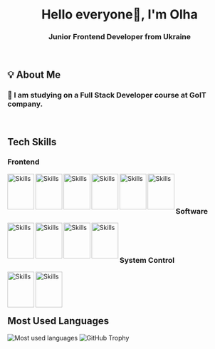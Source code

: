 <h1 align="center">Hello everyone👋, I'm Olha</h1>
<h3 align="center">Junior Frontend Developer from Ukraine</h3>
<br />
<h2>💡 About Me</h2>
<h3>📖 I am studying on a Full Stack Developer course at GoIT company.</h3>
<br />
<h2>Tech Skills</h2>
<h3>Frontend</h3>
<p>
  <img
    src="https://cdn.jsdelivr.net/gh/devicons/devicon/icons/html5/html5-original.svg"
    alt="Skills"
    align="left"
    width="60"
    height="80"
  />
  <img
    src="https://cdn.jsdelivr.net/gh/devicons/devicon/icons/css3/css3-original.svg"
    alt="Skills"
    align="left"
    width="60"
    height="80"
  />
  <img
    src="https://cdn.jsdelivr.net/gh/devicons/devicon/icons/javascript/javascript-original.svg"
    alt="Skills"
    align="left"
    width="60"
    height="80"
  />
  <img
    src="https://cdn.jsdelivr.net/gh/devicons/devicon/icons/react/react-original.svg"
    alt="Skills"
    align="left"
    width="60"
    height="80"
  />
  <img
    src="https://cdn.jsdelivr.net/gh/devicons/devicon/icons/redux/redux-original.svg"
    alt="Skills"
    align="left"
    width="60"
    height="80"
  />
  <img
    src="https://cdn.jsdelivr.net/gh/devicons/devicon/icons/typescript/typescript-original.svg"
    alt="Skills"
    align="left"
    width="60"
    height="80"
  />
</p>
<br /><br /><br />
<h3>Software</h3>
<p>
  <img
    src="https://cdn.jsdelivr.net/gh/devicons/devicon/icons/vscode/vscode-original.svg"
    alt="Skills"
    align="left"
    width="60"
    height="80"
  />
  <img
    src="https://cdn.jsdelivr.net/gh/devicons/devicon/icons/slack/slack-original.svg"
    alt="Skills"
    align="left"
    width="60"
    height="80"
  />
  <img
    src="https://cdn.jsdelivr.net/gh/devicons/devicon/icons/figma/figma-original.svg"
    alt="Skills"
    align="left"
    width="60"
    height="80"
  />
  <img
    src="https://cdn.jsdelivr.net/gh/devicons/devicon/icons/canva/canva-original.svg"
    alt="Skills"
    align="left"
    width="60"
    height="80"
  />
</p>
<br /><br /><br />
<h3>System Control</h3>
<p>
  <img
    src="https://cdn.jsdelivr.net/gh/devicons/devicon/icons/github/github-original.svg"
    alt="Skills"
    align="left"
    width="60"
    height="80"
  />
  <img
    src="https://cdn.jsdelivr.net/gh/devicons/devicon/icons/trello/trello-plain.svg"
    alt="Skills"
    align="left"
    width="60"
    height="80"
  />
</p>
<br /><br /><br /><br />
<h2>Most Used Languages</h2>
<img
  src="https://github-readme-stats.vercel.app/api/top-langs?username=OlichkaKhamuliak&show_icons=true&locale=en&layout=compact"
  alt="Most used languages"
/>
 <img src="https://github-profile-trophy.vercel.app/?username=OlichkaKhamuliak" alt="GitHub Trophy"/>

